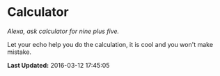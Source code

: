 # Calculator
*Alexa, ask calculator for nine plus five.*

Let your echo help you do the calculation, it is cool and you won't make mistake.

**Last Updated:** 2016-03-12 17:45:05